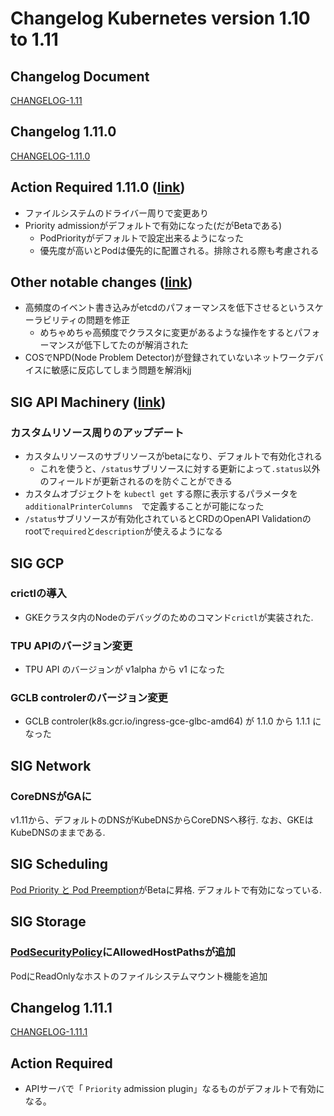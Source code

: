 # Changelog Kubernetes version 1.10 to 1.11

## Changelog Document 

[CHANGELOG-1.11](https://github.com/kubernetes/kubernetes/blob/master/CHANGELOG-1.11.md)

## Changelog 1.11.0


[CHANGELOG-1.11.0](https://github.com/kubernetes/kubernetes/blob/master/CHANGELOG-1.11.md#kubernetes-111-release-notes)

## Action Required 1.11.0 ([link](https://github.com/kubernetes/kubernetes/blob/master/CHANGELOG-1.11.md#action-required-2))
* ファイルシステムのドライバー周りで変更あり
* Priority admissionがデフォルトで有効になった(だがBetaである)
    * PodPriorityがデフォルトで設定出来るようになった
    * 優先度が高いとPodは優先的に配置される。排除される際も考慮される

## Other notable changes ([link](https://github.com/kubernetes/kubernetes/blob/master/CHANGELOG-1.11.md#other-notable-changes-6))
* 高頻度のイベント書き込みがetcdのパフォーマンスを低下させるというスケーラビリティの問題を修正
    * めちゃめちゃ高頻度でクラスタに変更があるような操作をするとパフォーマンスが低下してたのが解消された
* COSでNPD(Node Problem Detector)が登録されていないネットワークデバイスに敏感に反応してしまう問題を解消kjj


## SIG API Machinery ([link](https://github.com/kubernetes/kubernetes/blob/master/CHANGELOG-1.11.md#sig-api-machinery-1))
### カスタムリソース周りのアップデート
* カスタムリソースのサブリソースがbetaになり、デフォルトで有効化される
    * これを使うと、`/status`サブリソースに対する更新によって`.status`以外のフィールドが更新されるのを防ぐことができる
* カスタムオブジェクトを `kubectl get` する際に表示するパラメータを　`additionalPrinterColumns`　で定義することが可能になった
* `/status`サブリソースが有効化されているとCRDのOpenAPI Validationのrootで`required`と`description`が使えるようになる

## SIG GCP
### crictlの導入
* GKEクラスタ内のNodeのデバッグのためのコマンド`crictl`が実装された.
### TPU APIのバージョン変更
* TPU API のバージョンが v1alpha から v1 になった
### GCLB controlerのバージョン変更

* GCLB controler(k8s.gcr.io/ingress-gce-glbc-amd64) が 1.1.0 から 1.1.1 になった

## SIG Network
### CoreDNSがGAに
v1.11から、デフォルトのDNSがKubeDNSからCoreDNSへ移行.
なお、GKEはKubeDNSのままである.

## SIG Scheduling
[Pod Priority と Pod Preemption](https://kubernetes.io/docs/concepts/configuration/pod-priority-preemption/)がBetaに昇格.
デフォルトで有効になっている.

## SIG Storage
### [PodSecurityPolicy](https://kubernetes.io/docs/concepts/policy/pod-security-policy)にAllowedHostPathsが追加
PodにReadOnlyなホストのファイルシステムマウント機能を追加

## Changelog 1.11.1

[CHANGELOG-1.11.1](https://github.com/kubernetes/kubernetes/blob/master/CHANGELOG-1.11.md#v1111)

## Action Required

* APIサーバで「 `Priority` admission plugin」なるものがデフォルトで有効になる。
